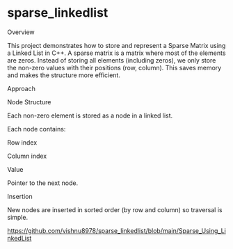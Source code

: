 # sparse_linkedlist


Overview

This project demonstrates how to store and represent a Sparse Matrix using a Linked List in C++.
A sparse matrix is a matrix where most of the elements are zeros. Instead of storing all elements (including zeros), we only store the non-zero values with their positions (row, column). This saves memory and makes the structure more efficient.

Approach

Node Structure

Each non-zero element is stored as a node in a linked list.

Each node contains:

Row index

Column index

Value

Pointer to the next node.

Insertion

New nodes are inserted in sorted order (by row and column) so traversal is simple.




https://github.com/vishnu8978/sparse_linkedlist/blob/main/Sparse_Using_LinkedList


